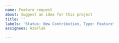 ```yaml
---
name: Feature request
about: Suggest an idea for this project
title: ''
labels: 'Status: New Contribution, Type: Feature'
assignees: Azarlak

---
```



